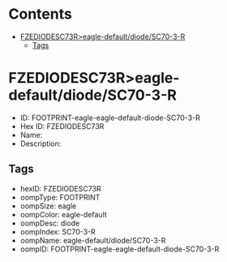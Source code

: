 



Contents
========

* [FZEDIODESC73R>eagle-default/diode/SC70-3-R](#fzediodesc73reagle-defaultdiodesc70-3-r)
	* [Tags](#tags)

# FZEDIODESC73R>eagle-default/diode/SC70-3-R

- ID: FOOTPRINT-eagle-eagle-default-diode-SC70-3-R
- Hex ID: FZEDIODESC73R
- Name: 
- Description: 

## Tags

- hexID: FZEDIODESC73R
- oompType: FOOTPRINT
- oompSize: eagle
- oompColor: eagle-default
- oompDesc: diode
- oompIndex: SC70-3-R
- oompName: eagle-default/diode/SC70-3-R
- oompID: FOOTPRINT-eagle-eagle-default-diode-SC70-3-R
